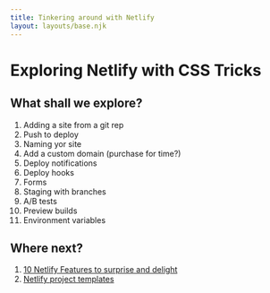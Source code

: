 ```yaml
---
title: Tinkering around with Netlify
layout: layouts/base.njk
---
```


# Exploring Netlify with CSS Tricks

## What shall we explore?

1. Adding a site from a git rep
1. Push to deploy
1. Naming yor site
1. Add a custom domain (purchase for time?)
1. Deploy notifications
1. Deploy hooks
1. Forms
1. Staging with branches
1. A/B tests
1. Preview builds
1. Environment variables


## Where next?

1. [10 Netlify Features to surprise and delight](https://medium.com/netlify/10-netlify-features-to-surprise-and-delight-225e846b7b21)
1. [Netlify project templates](https://templates.netlify.com)
